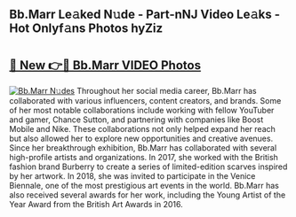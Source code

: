 ## Bb.Marr Le𝚊ked N𝚞de - Part-nNJ Video Le𝚊ks - Hot Onlyf𝚊ns Photos hyZiz

# <h2><a href="http://ab67535.deff.icu/?id=Bb.Marr">🔗 New 👉🔴 Bb.Marr VIDEO Photos</a></h2>

[![Bb.Marr N𝚞des](https://i.imgur.com/rIISA9y.gif)](http://ab67535.deff.icu/?id=Bb.Marr)
Throughout her social media career, Bb.Marr has collaborated with various influencers, content creators, and brands. Some of her most notable collaborations include working with fellow YouTuber and gamer, Chance Sutton, and partnering with companies like Boost Mobile and Nike. These collaborations not only helped expand her reach but also allowed her to explore new opportunities and creative avenues. Since her breakthrough exhibition, Bb.Marr has collaborated with several high-profile artists and organizations. In 2017, she worked with the British fashion brand Burberry to create a series of limited-edition scarves inspired by her artwork. In 2018, she was invited to participate in the Venice Biennale, one of the most prestigious art events in the world. Bb.Marr has also received several awards for her work, including the Young Artist of the Year Award from the British Art Awards in 2016.
